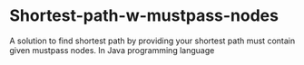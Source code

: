 # Shortest-path-w-mustpass-nodes
A solution to find shortest path by providing your shortest path must contain given mustpass nodes. In Java programming language
